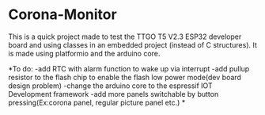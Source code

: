 # Corona-Monitor

This is a quick project made to test the TTGO T5 V2.3 ESP32 developer board and using classes in an embedded project (instead of C structures).
It is made using platformio and the arduino core.


*To do: 
		-add RTC with alarm function to wake up via interrupt 
		-add pullup resistor to the flash chip to enable the flash low power mode(dev board design problem)
		-change the arduino core to the espressif IOT Development framework
		-add more panels switchable by button pressing(Ex:corona panel, regular picture panel etc.)
*
